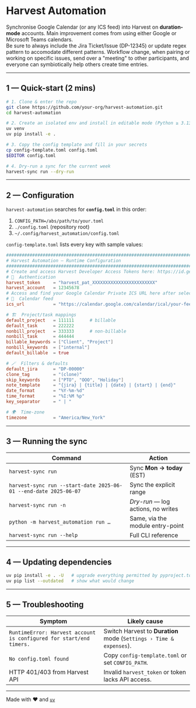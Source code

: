 # Harvest Automation

Synchronise Google Calendar (or any ICS feed) into Harvest on **duration-mode** accounts.
Main improvement comes from using either Google or Microsoft Teams calendars.  
Be sure to always include the Jira Ticket/Issue (DP-12345) or update regex pattern to accomodate different patterns.
Workflow change, when pairing or working on specific issues, send over a "meeting" to other participants, and everyone can symbiotically help others create time entries.

---

## 1 — Quick-start (2 mins)

```bash
# 1. Clone & enter the repo
git clone https://github.com/your-org/harvest-automation.git
cd harvest-automation

# 2. Create an isolated env and install in editable mode (Python ≥ 3.13)
uv venv
uv pip install -e .

# 3. Copy the config template and fill in your secrets
cp config-template.toml config.toml
$EDITOR config.toml

# 4. Dry-run a sync for the current week
harvest-sync run --dry-run
```

---

## 2 — Configuration

`harvest-automation` searches for **`config.toml`** in this order:

1. `CONFIG_PATH=/abs/path/to/your.toml`  
2. `./config.toml` (repository root)  
3. `~/.config/harvest_automation/config.toml`

`config-template.toml` lists every key with sample values:

```toml
###############################################################################
# Harvest Automation – Runtime Configuration
###############################################################################
# Create and access Harvest Developer Access Tokens here: https://id.getharvest.com/developers
# 🔑  Authentication
harvest_token     = "harvest_pat_XXXXXXXXXXXXXXXXXXXXXXXX"
harvest_account   = 12345678
# Access and find your Google Calendar Private ICS URL here after selecting My calendars > {Your Name}: https://calendar.google.com/calendar/u/0/r
# 📅  Calendar feed
ics_url           = "https://calendar.google.com/calendar/ical/your-feed.ics"

# 🏗  Project/task mappings
default_project   = 111111      # billable
default_task      = 222222
nonbill_project   = 333333      # non-billable
nonbill_task      = 444444
billable_keywords = ["Client", "Project"]
nonbill_keywords  = ["internal"]
default_billable  = true

# 🪄  Filters & defaults
default_jira      = "DP-00000"
clone_tag         = "(clone)"
skip_keywords     = ["PTO", "OOO", "Holiday"]
note_template     = "{jira} | {title} | {date} | {start} | {end}"
date_format       = "%Y-%m-%d"
time_format       = "%I:%M %p"
key_separator     = " | "

# 🌍  Time-zone
timezone          = "America/New_York"
```

---

## 3 — Running the sync

| Command                                                                                        | Action                                    |
|------------------------------------------------------------------------------------------------|-------------------------------------------|
| `harvest-sync run`                                                                             | Sync **Mon → today** (EST)                |
| `harvest-sync run --start-date 2025-06-01 --end-date 2025-06-07`                               | Sync the explicit range                   |
| `harvest-sync run -n`                                                                          | *Dry-run* — log actions, no writes        |
| `python -m harvest_automation run …`                                                           | Same, via the module entry-point          |
| `harvest-sync run --help`                                                                      | Full CLI reference                        |

---

## 4 — Updating dependencies

```bash
uv pip install -e . -U   # upgrade everything permitted by pyproject.toml
uv pip list --outdated   # show what would change
```

---

## 5 — Troubleshooting

| Symptom                                                                  | Likely cause                                                        |
|--------------------------------------------------------------------------|---------------------------------------------------------------------|
| `RuntimeError: Harvest account is configured for start/end timers.`      | Switch Harvest to **Duration** mode (`Settings › Time & expenses`). |
| `No config.toml found`                                                   | Copy `config-template.toml` or set `CONFIG_PATH`.                   |
| HTTP 401/403 from Harvest API                                            | Invalid `harvest_token` or token lacks API access.                  |

---

Made with ❤️ and [`uv`](https://github.com/astral-sh/uv)
